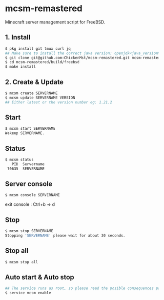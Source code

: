 # mcsm-remastered

Minecraft server management script for FreeBSD.

## 1. Install

```sh
$ pkg install git tmux curl jq
## Make sure to install the correct java version: openjdk<java_version> eg: openjdk21
$ git clone git@github.com:ChickenMst/mcsm-remastered.git mcsm-remastered
$ cd mcsm-remastered/build/freebsd
$ make install
```

## 2. Create & Update

```sh
$ mcsm create SERVERNAME
$ mcsm update SERVERNAME VERSION
## Either latest or the version number eg: 1.21.2
```


## Start

```sh
$ mcsm start SERVERNAME
Wakeup SERVERNAME.
```


## Status

```sh
$ mcsm status
   PID  Servername
 70635  SERVERNAME
```


## Server console

```sh
$ mcsm console SERVERNAME
```

exit console : Ctrl+b => d


## Stop

```sh
$ mcsm stop SERVERNAME
Stopping 'SERVERNAME' please wait for about 30 seconds.
```

## Stop all

```sh
$ mcsm stop all
```


## Auto start & Auto stop

```sh
## The service runs as root, so please read the posible consequences provided by papermc
$ service mcsm enable
```
